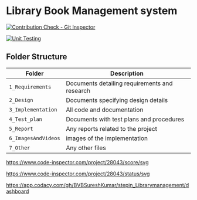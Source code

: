 # Library Book Management system


[![Contribution Check - Git Inspector](https://github.com/BVBSureshKumar/stepin_Librarymanagement/actions/workflows/gitinspector.yml/badge.svg)](https://github.com/BVBSureshKumar/stepin_Librarymanagement/actions/workflows/gitinspector.yml)

[![Unit Testing](https://github.com/BVBSureshKumar/stepin_Librarymanagement/actions/workflows/unit-test.yml/badge.svg)](https://github.com/BVBSureshKumar/stepin_Librarymanagement/actions/workflows/unit-test.yml)

## Folder Structure
Folder             | Description
-------------------| -----------------------------------------
`1_Requirements`   | Documents detailing requirements and research
`2_Design`         | Documents specifying design details
`3_Implementation` | All code and documentation
`4_Test_plan`      | Documents with test plans and procedures
`5_Report`         | Any reports related to the project
`6_ImagesAndVideos`| images of the implementation
`7_Other`          | Any other files


https://www.code-inspector.com/project/28043/score/svg

https://www.code-inspector.com/project/28043/status/svg

https://app.codacy.com/gh/BVBSureshKumar/stepin_Librarymanagement/dashboard
